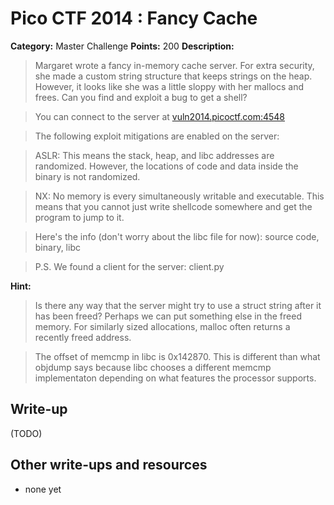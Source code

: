 # Pico CTF 2014 : Fancy Cache

**Category:** Master Challenge
**Points:** 200
**Description:**

>Margaret wrote a fancy in-memory cache server. For extra security, she made a custom string structure that keeps strings on the heap. However, it looks like she was a little sloppy with her mallocs and frees. Can you find and exploit a bug to get a shell?

>You can connect to the server at [vuln2014.picoctf.com:4548](http://vuln2014.picoctf.com:4548)

>The following exploit mitigations are enabled on the server:

>ASLR: This means the stack, heap, and libc addresses are randomized. However, the locations of code and data inside the binary is not randomized.

>NX: No memory is every simultaneously writable and executable. This means that you cannot just write shellcode somewhere and get the program to jump to it.

>Here's the info (don't worry about the libc file for now): source code, binary, libc

>P.S. We found a client for the server: client.py

**Hint:**
>Is there any way that the server might try to use a struct string after it has been freed? Perhaps we can put something else in the freed memory. For similarly sized allocations, malloc often returns a recently freed address.

>The offset of memcmp in libc is 0x142870. This is different than what objdump says because libc chooses a different memcmp implementaton depending on what features the processor supports.

## Write-up

(TODO)

## Other write-ups and resources

* none yet
